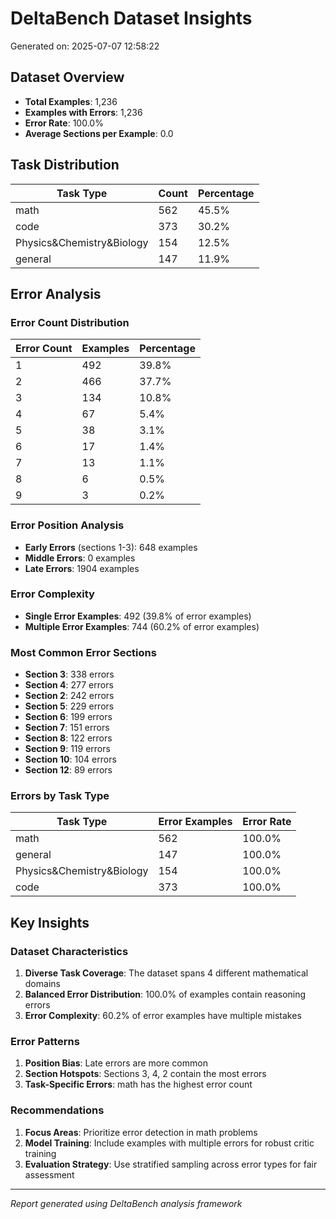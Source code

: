 # DeltaBench Dataset Insights

Generated on: 2025-07-07 12:58:22

## Dataset Overview

- **Total Examples**: 1,236
- **Examples with Errors**: 1,236
- **Error Rate**: 100.0%
- **Average Sections per Example**: 0.0

## Task Distribution

| Task Type | Count | Percentage |
|-----------|-------|------------|
| math | 562 | 45.5% |
| code | 373 | 30.2% |
| Physics&Chemistry&Biology | 154 | 12.5% |
| general | 147 | 11.9% |

## Error Analysis

### Error Count Distribution

| Error Count | Examples | Percentage |
|-------------|----------|------------|
| 1 | 492 | 39.8% |
| 2 | 466 | 37.7% |
| 3 | 134 | 10.8% |
| 4 | 67 | 5.4% |
| 5 | 38 | 3.1% |
| 6 | 17 | 1.4% |
| 7 | 13 | 1.1% |
| 8 | 6 | 0.5% |
| 9 | 3 | 0.2% |

### Error Position Analysis

- **Early Errors** (sections 1-3): 648 examples
- **Middle Errors**: 0 examples  
- **Late Errors**: 1904 examples

### Error Complexity

- **Single Error Examples**: 492 (39.8% of error examples)
- **Multiple Error Examples**: 744 (60.2% of error examples)

### Most Common Error Sections

- **Section 3**: 338 errors
- **Section 4**: 277 errors
- **Section 2**: 242 errors
- **Section 5**: 229 errors
- **Section 6**: 199 errors
- **Section 7**: 151 errors
- **Section 8**: 122 errors
- **Section 9**: 119 errors
- **Section 10**: 104 errors
- **Section 12**: 89 errors

### Errors by Task Type

| Task Type | Error Examples | Error Rate |
|-----------|----------------|------------|
| math | 562 | 100.0% |
| general | 147 | 100.0% |
| Physics&Chemistry&Biology | 154 | 100.0% |
| code | 373 | 100.0% |

## Key Insights

### Dataset Characteristics
1. **Diverse Task Coverage**: The dataset spans 4 different mathematical domains
2. **Balanced Error Distribution**: 100.0% of examples contain reasoning errors
3. **Error Complexity**: 60.2% of error examples have multiple mistakes

### Error Patterns
1. **Position Bias**: Late errors are more common
2. **Section Hotspots**: Sections 3, 4, 2 contain the most errors
3. **Task-Specific Errors**: math has the highest error count

### Recommendations
1. **Focus Areas**: Prioritize error detection in math problems
2. **Model Training**: Include examples with multiple errors for robust critic training
3. **Evaluation Strategy**: Use stratified sampling across error types for fair assessment

---
*Report generated using DeltaBench analysis framework*
